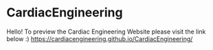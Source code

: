 # CardiacEngineering

Hello! To preview the Cardiac Engineering Website please visit the link below :)
https://cardiacengineering.github.io/CardiacEngineering/

